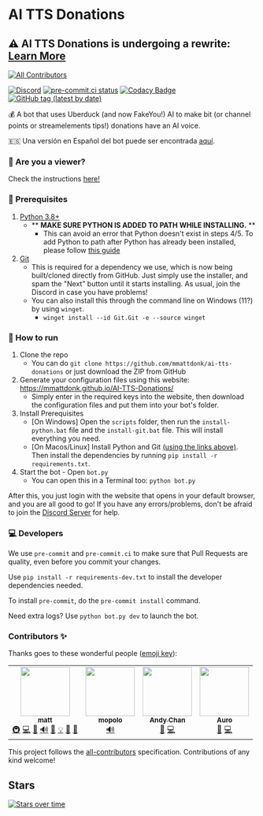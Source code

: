 # AI TTS Donations

## ⚠ AI TTS Donations is undergoing a rewrite: [Learn More](https://www.mmatt.net/blog/atd_v5)

<!-- ALL-CONTRIBUTORS-BADGE:START - Do not remove or modify this section -->
[![All Contributors](https://img.shields.io/badge/all_contributors-2-orange.svg?style=flat-square)](#contributors-)
<!-- ALL-CONTRIBUTORS-BADGE:END -->
[![Discord](https://img.shields.io/discord/883929594179256350?label=Discord)](https://discord.gg/mvVePs2Hs2)
[![pre-commit.ci status](https://results.pre-commit.ci/badge/github/mmattDonk/AI-TTS-Donations/main.svg)](https://results.pre-commit.ci/latest/github/mmattDonk/AI-TTS-Donations/main)
[![Codacy Badge](https://app.codacy.com/project/badge/Grade/e98081b2d30849c8b388ded89ca92cf8)](https://www.codacy.com/gh/mmattDonk/AI-TTS-Donations/dashboard?utm_source=github.com&amp;utm_medium=referral&amp;utm_content=mmattDonk/AI-TTS-Donations&amp;utm_campaign=Badge_Grade)
[![GitHub tag (latest by date)](https://img.shields.io/github/v/tag/mmattdonk/ai-tts-donations)](https://github.com/mmattDonk/AI-TTS-Donations/releases)

💰 A bot that uses Uberduck (and now FakeYou!) AI to make bit (or channel points or streamelements tips!) donations have an AI voice.

🇪🇸 Una versión en Español del bot puede ser encontrada [aquí](https://github.com/mopoIo/AI-TTS-Donations/).
### 👀 Are you a viewer?
Check the instructions [here!](https://mmatt.link/UseTTS)

### 🔧 Prerequisites
1. [Python 3.8+](https://www.python.org/downloads/)
   - ** **MAKE SURE PYTHON IS ADDED TO PATH WHILE INSTALLING.** **
      - This can avoid an error that Python doesn't exist in steps 4/5. To add Python to path after Python has already been installed, please follow [this guide](https://datatofish.com/add-python-to-windows-path/)
1. [Git](https://git-scm.com/download/)
    - This is required for a dependency we use, which is now being built/cloned directly from GitHub. Just simply use the installer, and spam the "Next" button until it starts installing. As usual, join the Discord in case you have problems!
    - You can also install this through the command line on Windows (11?) by using `winget`.
        - `winget install --id Git.Git -e --source winget`

### 🏃 How to run
1. Clone the repo
    * You can do `git clone https://github.com/mmattdonk/ai-tts-donations` or just download the ZIP from GitHub
1. Generate your configuration files using this website: https://mmattdonk.github.io/AI-TTS-Donations/
    * Simply enter in the required keys into the website, then download the configuration files and put them into your bot's folder.
1. Install Prerequisites
    * [On Windows] Open the `scripts` folder, then run the `install-python.bat` file and the `install-git.bat` file. This will install everything you need.
    * [On Macos/Linux] Install Python and Git [(using the links above)](#-prerequisites). Then install the dependencies by running `pip install -r requirements.txt`.
1. Start the bot - Open `bot.py`
    * You can open this in a Terminal too: `python bot.py`

After this, you just login with the website that opens in your default browser, and you are all good to go! If you have any errors/problems, don't be afraid to join the [Discord Server](https://discord.gg/mvVePs2Hs2) for help.

### 💻 Developers
We use `pre-commit` and `pre-commit.ci` to make sure that Pull Requests are quality, even before you commit your changes.

Use `pip install -r requirements-dev.txt` to install the developer dependencies needed.

To install `pre-commit`, do the `pre-commit install` command.

Need extra logs? Use `python bot.py dev` to launch the bot.

### Contributors ✨

Thanks goes to these wonderful people ([emoji key](https://allcontributors.org/docs/en/emoji-key)):

<!-- ALL-CONTRIBUTORS-LIST:START - Do not remove or modify this section -->
<!-- prettier-ignore-start -->
<!-- markdownlint-disable -->
<table>
  <tr>
    <td align="center"><a href="https://mmatt.net"><img src="https://avatars.githubusercontent.com/u/30363562?v=4?s=100" width="100px;" alt=""/><br /><sub><b>matt</b></sub></a><br /><a href="#infra-mmattbtw" title="Infrastructure (Hosting, Build-Tools, etc)">🚇</a> <a href="https://github.com/mmattDonk/AI-TTS-Donations/commits?author=mmattbtw" title="Code">💻</a> <a href="#design-mmattbtw" title="Design">🎨</a> <a href="#audio-mmattbtw" title="Audio">🔊</a> <a href="https://github.com/mmattDonk/AI-TTS-Donations/commits?author=mmattbtw" title="Documentation">📖</a> <a href="#example-mmattbtw" title="Examples">💡</a> <a href="#maintenance-mmattbtw" title="Maintenance">🚧</a> <a href="#business-mmattbtw" title="Business development">💼</a></td>
    <td align="center"><a href="https://github.com/mopoIo"><img src="https://avatars.githubusercontent.com/u/41168773?v=4?s=100" width="100px;" alt=""/><br /><sub><b>mopolo</b></sub></a><br /><a href="#audio-mopoIo" title="Audio">🔊</a></td>
    <td align="center"><a href="http://12beesinatrenchcoat.github.io"><img src="https://avatars.githubusercontent.com/u/25379179?v=4?s=100" width="100px;" alt=""/><br /><sub><b>Andy Chan</b></sub></a><br /><a href="https://github.com/mmattDonk/AI-TTS-Donations/commits?author=12beesinatrenchcoat" title="Documentation">📖</a> <a href="https://github.com/mmattDonk/AI-TTS-Donations/commits?author=12beesinatrenchcoat" title="Code">💻</a></td>
    <td align="center"><a href="http://mrauro.dev"><img src="https://avatars.githubusercontent.com/u/35087590?v=4?s=100" width="100px;" alt=""/><br /><sub><b>Auro</b></sub></a><br /><a href="https://github.com/mmattDonk/AI-TTS-Donations/commits?author=MrAuro" title="Documentation">📖</a> <a href="https://github.com/mmattDonk/AI-TTS-Donations/commits?author=MrAuro" title="Code">💻</a></td>
  </tr>
</table>

<!-- markdownlint-restore -->
<!-- prettier-ignore-end -->

<!-- ALL-CONTRIBUTORS-LIST:END -->

This project follows the [all-contributors](https://github.com/all-contributors/all-contributors) specification. Contributions of any kind welcome!


## Stars

[![Stars over time](https://starchart.cc/mmattDonk/AI-TTS-Donations.svg)](https://starchart.cc/mmattDonk/AI-TTS-Donations)
